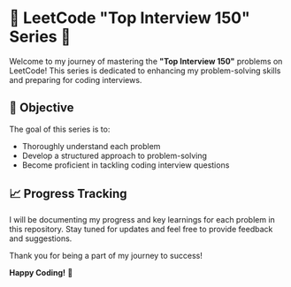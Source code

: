 # 🌟 LeetCode "Top Interview 150" Series 🌟

Welcome to my journey of mastering the **"Top Interview 150"** problems on LeetCode! This series is dedicated to enhancing my problem-solving skills and preparing for coding interviews.

## 🎯 Objective

The goal of this series is to:

- Thoroughly understand each problem
- Develop a structured approach to problem-solving
- Become proficient in tackling coding interview questions

## 📈 Progress Tracking

I will be documenting my progress and key learnings for each problem in this repository. Stay tuned for updates and feel free to provide feedback and suggestions.

Thank you for being a part of my journey to success!

**Happy Coding!** 🚀
